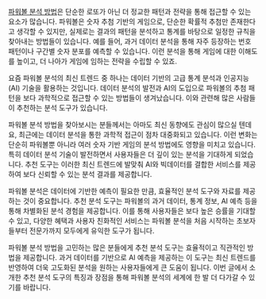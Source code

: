 <p><a target="_blank" href="https://bepick.net/">파워볼 분석 방법</a>은 단순한 로또가 아닌 더 정교한 패턴과 전략을 통해 접근할 수 있는 요소가 많습니다. 파워볼은 숫자 추첨 기반의 게임으로, 단순한 확률적 추첨만 존재한다고 생각할 수 있지만, 실제로는 결과의 패턴을 분석하고 통계를 바탕으로 일정한 규칙을 찾아내는 방법들이 있습니다. 예를 들어, 과거 데이터 분석을 통해 자주 등장하는 번호 패턴이나 구간별 숫자 분포를 예측할 수 있습니다. 이런 분석을 통해 게임에 대한 이해도를 높이고, 더 나아가 게임에 임하는 전략을 수립할 수 있죠.</p>

<p>요즘 파워볼 분석의 최신 트렌드 중 하나는 데이터 기반의 고급 통계 분석과 인공지능(AI) 기술을 활용하는 것입니다. 데이터 분석의 발전과 AI의 도입으로 파워볼의 추첨 패턴을 보다 과학적으로 접근할 수 있는 방법들이 생겨났습니다. 이와 관련해 많은 사람들이 추천하는 분석 도구가 있습니다.</p>

<p>파워볼 분석 방법을 찾아보시는 분들께서는 아마도 최신 동향에도 관심이 많으실 텐데요, 최근에는 데이터 분석을 통한 과학적 접근이 점차 대중화되고 있습니다. 이런 변화는 단순히 파워볼뿐 아니라 여러 숫자 기반 게임의 분석 방법에도 영향을 미치고 있습니다. 특히 데이터 분석 기술이 발전하면서 사용자들은 더 깊이 있는 분석을 기대하게 되었습니다. 추천 도구는 이러한 최신 트렌드에 발맞춰 AI와 빅데이터를 결합한 서비스를 제공하여 보다 신뢰할 수 있는 분석 결과를 제공합니다.</p>

<p>파워볼 분석은 데이터에 기반한 예측이 필요한 만큼, 효율적인 분석 도구와 자료를 제공하는 것이 중요합니다. 추천 분석 도구는 파워볼의 과거 데이터, 통계 정보, AI 예측 등을 통해 차별화된 분석 경험을 제공합니다. 이를 통해 사용자들은 보다 높은 승률을 기대할 수 있고, 다양한 혜택과 사용자 친화적인 서비스는 파워볼 분석을 처음 시작하는 초보자들부터 전문가까지 모두에게 유익한 도구가 됩니다.</p>

<p>파워볼 분석 방법을 고민하는 많은 분들에게 추천 분석 도구는 효율적이고 직관적인 방법을 제공합니다. 과거 데이터를 기반으로 AI 예측을 제공하는 이 도구는 최신 트렌드를 반영하여 더욱 고도화된 분석을 원하는 사용자들에게 큰 도움이 됩니다. 이번 글에서 소개한 추천 분석 도구의 특징과 장점을 통해 파워볼 분석의 세계에 한 발 더 다가갈 수 있기를 바랍니다.</p>
